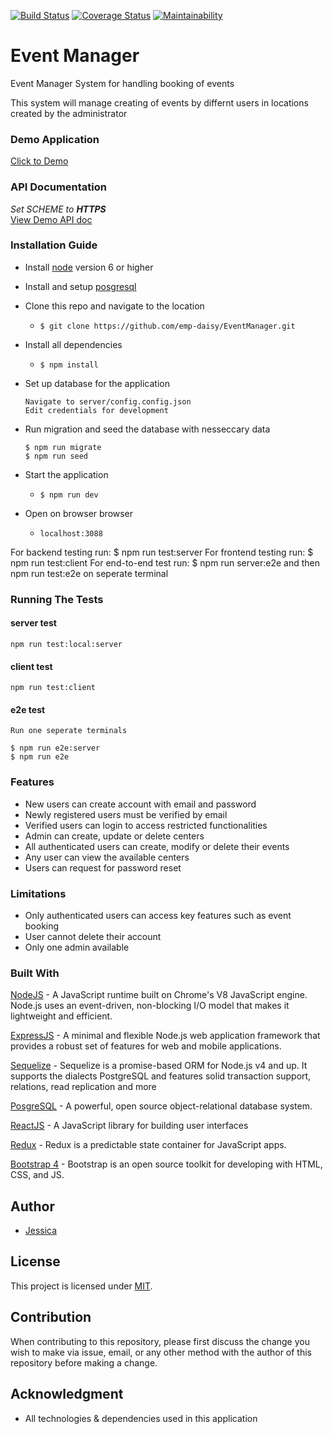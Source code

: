 [![Build Status](https://travis-ci.org/emp-daisy/EventManager.svg?branch=develop)](https://travis-ci.org/emp-daisy/EventManager)
[![Coverage Status](https://coveralls.io/repos/github/emp-daisy/EventManager/badge.svg)](https://coveralls.io/github/emp-daisy/EventManager)
[![Maintainability](https://api.codeclimate.com/v1/badges/591a74ef49e750779bcf/maintainability)](https://codeclimate.com/github/emp-daisy/EventManager/maintainability)


# Event Manager

Event Manager System for handling booking of events

This system will manage creating of events by differnt users in locations created by the administrator

### Demo Application
[Click to Demo](https://jess-event-system.herokuapp.com/)

### API Documentation
 _Set SCHEME to **HTTPS**_  
[View Demo API doc](https://jess-event-system.herokuapp.com/v1/api-docs/)

### Installation Guide
*   Install [node](https://nodejs.org/en/download/) version 6 or higher

*   Install and setup [posgresql](https://www.postgresql.org/download/)

*   Clone this repo and navigate to the location

    -   `$ git clone https://github.com/emp-daisy/EventManager.git`

*    Install all dependencies
     -  `$ npm install`

*   Set up database for the application  
        
        Navigate to server/config.config.json  
        Edit credentials for development

*    Run migration and seed the database with nesseccary data
        ```
        $ npm run migrate
        $ npm run seed
        ```

*   Start the application
    -    `$ npm run dev`

*   Open on browser browser
    -   `localhost:3088`

For backend testing run:
$ npm run test:server
For frontend testing run:
$ npm run test:client
For end-to-end test run: $ npm run server:e2e and then npm run test:e2e on seperate terminal

### Running The Tests
#### server test
`npm run test:local:server`
#### client test
`npm run test:client`
#### e2e test
```
Run one seperate terminals

$ npm run e2e:server 
$ npm run e2e 
```

### Features
*   New users can create account with email and password
*   Newly registered users must be verified by email
*   Verified users can login to access restricted functionalities
*   Admin can create, update or delete centers
*   All authenticated users can create, modify or delete their events
*   Any user can view the available centers
*   Users can request for password reset

### Limitations
*   Only authenticated users can access key features such as event booking  
*   User cannot delete their account  
*   Only one admin available

### Built With
[NodeJS](https://www.nodejs.org/) - A JavaScript runtime built on Chrome's V8 JavaScript engine. Node.js uses an event-driven, non-blocking I/O model that makes it lightweight and efficient.

[ExpressJS](https://www.expressjs.com/) - A minimal and flexible Node.js web application framework that provides a robust set of features for web and mobile applications.

[Sequelize](http://www.docs.sequelizejs.com/) - Sequelize is a promise-based ORM for Node.js v4 and up. It supports the dialects PostgreSQL and features solid transaction support, relations, read replication and more

[PosgreSQL](https://www.postgresql.org/) - A powerful, open source object-relational database system.

[ReactJS](https://www.reactjs.com/) - A JavaScript library for building user interfaces

[Redux](https://redux.js.org/) - Redux is a predictable state container for JavaScript apps.

[Bootstrap 4](https://getbootstrap.com/docs/4.0/getting-started/introduction/) - Bootstrap is an open source toolkit for developing with HTML, CSS, and JS.

## Author
-   [Jessica](https://github.com/emp-daisy/)

## License
This project is licensed under [MIT](https://github.com/emp-daisy/EventManager/blob/add-mit-license/LICENSE).

## Contribution
When contributing to this repository, please first discuss the change you wish to make via issue, email, or any other method with the author of this repository before making a change.

## Acknowledgment
-   All technologies & dependencies used in this application
